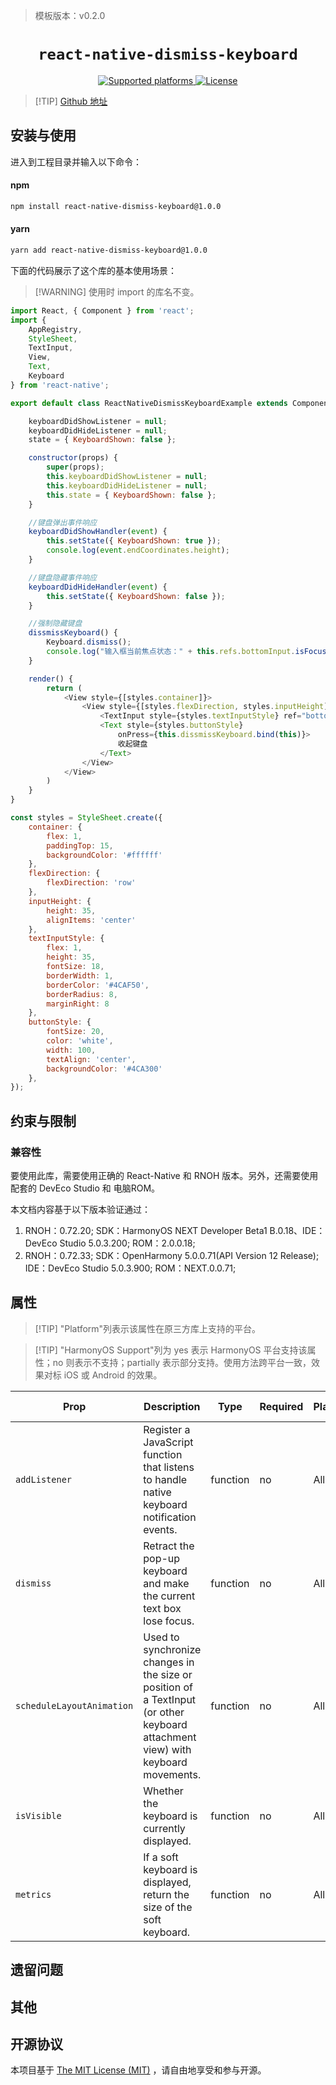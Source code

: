 > 模板版本：v0.2.0

<p align="center">
  <h1 align="center"> <code>react-native-dismiss-keyboard</code> </h1>
</p>
<p align="center">
    <a href="https://github.com/DanielMSchmidt/react-native-dismiss-keyboard">
        <img src="https://img.shields.io/badge/platforms-android%20|%20ios%20|%20harmony%20-lightgrey.svg" alt="Supported platforms" />
    </a>
    <a href="https://github.com/DanielMSchmidt/react-native-dismiss-keyboard/blob/master/LICENSE">
        <img src="https://img.shields.io/badge/license-MIT-green.svg" alt="License" />
    </a>
</p>

> [!TIP] [Github 地址](https://github.com/DanielMSchmidt/react-native-dismiss-keyboard)


## 安装与使用

进入到工程目录并输入以下命令：


<!-- tabs:start -->

#### **npm**

```bash
npm install react-native-dismiss-keyboard@1.0.0
```

#### **yarn**

```bash
yarn add react-native-dismiss-keyboard@1.0.0
```

<!-- tabs:end -->

下面的代码展示了这个库的基本使用场景：

>[!WARNING] 使用时 import 的库名不变。

```js
import React, { Component } from 'react';
import {
    AppRegistry,
    StyleSheet,
    TextInput,
    View,
    Text,
    Keyboard
} from 'react-native';

export default class ReactNativeDismissKeyboardExample extends Component {

    keyboardDidShowListener = null;
    keyboardDidHideListener = null;
    state = { KeyboardShown: false };

    constructor(props) {
        super(props);
        this.keyboardDidShowListener = null;
        this.keyboardDidHideListener = null;
        this.state = { KeyboardShown: false };
    }

    //键盘弹出事件响应
    keyboardDidShowHandler(event) {
        this.setState({ KeyboardShown: true });
        console.log(event.endCoordinates.height);
    }

    //键盘隐藏事件响应
    keyboardDidHideHandler(event) {
        this.setState({ KeyboardShown: false });
    }

    //强制隐藏键盘
    dissmissKeyboard() {
        Keyboard.dismiss();
        console.log("输入框当前焦点状态：" + this.refs.bottomInput.isFocused());
    }

    render() {
        return (
            <View style={[styles.container]}>
                <View style={[styles.flexDirection, styles.inputHeight]}>
                    <TextInput style={styles.textInputStyle} ref="bottomInput" />
                    <Text style={styles.buttonStyle}
                        onPress={this.dissmissKeyboard.bind(this)}>
                        收起键盘
                    </Text>
                </View>
            </View>
        )
    }
}

const styles = StyleSheet.create({
    container: {
        flex: 1,
        paddingTop: 15,
        backgroundColor: '#ffffff'
    },
    flexDirection: {
        flexDirection: 'row'
    },
    inputHeight: {
        height: 35,
        alignItems: 'center'
    },
    textInputStyle: {
        flex: 1,
        height: 35,
        fontSize: 18,
        borderWidth: 1,
        borderColor: '#4CAF50',
        borderRadius: 8,
        marginRight: 8
    },
    buttonStyle: {
        fontSize: 20,
        color: 'white',
        width: 100,
        textAlign: 'center',
        backgroundColor: '#4CA300'
    },
});
```
## 约束与限制

### 兼容性

要使用此库，需要使用正确的 React-Native 和 RNOH 版本。另外，还需要使用配套的 DevEco Studio 和 电脑ROM。

本文档内容基于以下版本验证通过：

1. RNOH：0.72.20; SDK：HarmonyOS NEXT Developer Beta1 B.0.18、IDE：DevEco Studio 5.0.3.200; ROM：2.0.0.18;
2. RNOH：0.72.33; SDK：OpenHarmony 5.0.0.71(API Version 12 Release); IDE：DevEco Studio 5.0.3.900; ROM：NEXT.0.0.71;

## 属性

> [!TIP] "Platform"列表示该属性在原三方库上支持的平台。

> [!TIP] "HarmonyOS Support"列为 yes 表示 HarmonyOS 平台支持该属性；no 则表示不支持；partially 表示部分支持。使用方法跨平台一致，效果对标 iOS 或 Android 的效果。

| Prop   | Description   | Type       | Required | Platform | HarmonyOS Support |
| ----- | ----- | -------- | -------- | -------- | -------- |
| `addListener`  | Register a JavaScript function that listens to handle native keyboard notification events. | function  | no     | All  | yes      |
| `dismiss`  | Retract the pop-up keyboard and make the current text box lose focus. | function  |  no     | All   | yes      |
| `scheduleLayoutAnimation`  |Used to synchronize changes in the size or position of a TextInput (or other keyboard attachment view) with keyboard movements.| function | no     | All | yes      |
| `isVisible`  | Whether the keyboard is currently displayed.| function      |  no     | All   | yes      |
| `metrics`  | If a soft keyboard is displayed, return the size of the soft keyboard.| function      |  no     | All   | yes      |

## 遗留问题

## 其他

## 开源协议
本项目基于 [The MIT License (MIT)](https://github.com/DanielMSchmidt/react-native-dismiss-keyboard/blob/master/LICENSE) ，请自由地享受和参与开源。